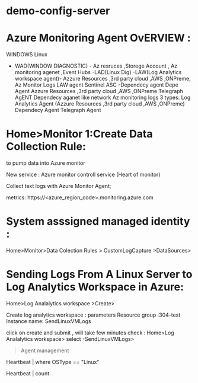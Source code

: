 # demo-config-server


Azure Monitoring Agent OvERVIEW :
=====================


  WINDOWS  																														Linux 
 - WAD(WINDOW DIAGNOSTIC) 	-
	  Az resruces ,Storege Account , Az monitoring agenet ,Event Hubs 
																														-LAD(Linux Dig)
 -LAW(Log Analytics workspace agent)-
 Azzure Resources ,3rd party cloud ,AWS ,ONPreme, Az Monitor Logs														LAW agent 
  Sentinel ASC
 -Dependecy agent 																										Depe Agent 
		Azzure Resources ,3rd party cloud ,AWS ,ONPreme																	Telegraph AgENT 
		Dependecy aganet like network 
		 Az monitoring logs 
3 types:
		Log Analytics Agent (Azzure Resources ,3rd party cloud ,AWS ,ONPreme)
		Dependecy Agent 
		Telegraph Agent 

Home>Monitor
1:Create Data Collection Rule:
============================

to pump data into Azure monitor 


New service : Azure monitor controll service (Heart of monitor)


Collect text logs with Azure Monitor Agent;

metrics:
https://<azure_region_code>.monitoring.azure.com


System asssigned managed identity :
==================================
   
Home>Monitor>Data Colection Rules > CustomLogCapture >DataSources>


Sending Logs From A Linux Server to Log Analytics Workspace in Azure:
===================================================================

Home>Log Analalytics workspace >Create>


Create log analytics workspace :
parameters 
  Resource group :304-test
  Instance name: SendLinuxVMLogs
  
   click on create and submit , will take few minutes 
check :
Home>Log Analalytics workspace>
select -SendLinuxVMLogs>

>Agent management 

Heartbeat | where OSType == "Linux"

Heartbeat | count
